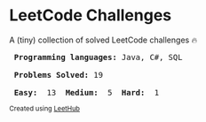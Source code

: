 # LeetCode Challenges
A (tiny) collection of solved LeetCode challenges :fire: 
<pre>
<strong> Programming languages:</strong> Java, C#, SQL

<strong> Problems Solved:</strong> 19

<strong> Easy: </strong> 13 <strong> Medium: </strong> 5 <strong> Hard: </strong> 1 
</pre>
<small> Created using [LeetHub](https://github.com/QasimWani/LeetHub) </small>
